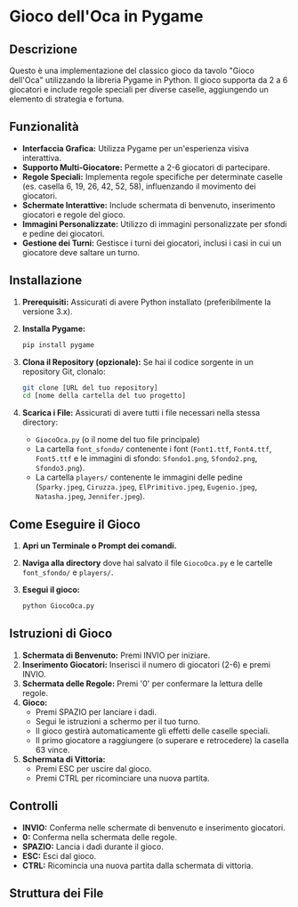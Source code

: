# Gioco dell'Oca in Pygame

## Descrizione

Questo è una implementazione del classico gioco da tavolo "Gioco dell'Oca" utilizzando la libreria Pygame in Python. Il gioco supporta da 2 a 6 giocatori e include regole speciali per diverse caselle, aggiungendo un elemento di strategia e fortuna.

## Funzionalità

*   **Interfaccia Grafica:**  Utilizza Pygame per un'esperienza visiva interattiva.
*   **Supporto Multi-Giocatore:** Permette a 2-6 giocatori di partecipare.
*   **Regole Speciali:** Implementa regole specifiche per determinate caselle (es. casella 6, 19, 26, 42, 52, 58), influenzando il movimento dei giocatori.
*   **Schermate Interattive:** Include schermata di benvenuto, inserimento giocatori e regole del gioco.
*   **Immagini Personalizzate:** Utilizzo di immagini personalizzate per sfondi e pedine dei giocatori.
*   **Gestione dei Turni:** Gestisce i turni dei giocatori, inclusi i casi in cui un giocatore deve saltare un turno.

## Installazione

1.  **Prerequisiti:** Assicurati di avere Python installato (preferibilmente la versione 3.x).

2.  **Installa Pygame:**

    ```bash
    pip install pygame
    ```

3.  **Clona il Repository (opzionale):** Se hai il codice sorgente in un repository Git, clonalo:

    ```bash
    git clone [URL del tuo repository]
    cd [nome della cartella del tuo progetto]
    ```

4.  **Scarica i File:** Assicurati di avere tutti i file necessari nella stessa directory:

    *   `GiocoOca.py` (o il nome del tuo file principale)
    *   La cartella `font_sfondo/` contenente i font (`Font1.ttf`, `Font4.ttf`, `Font5.ttf` e le immagini di sfondo: `Sfondo1.png`, `Sfondo2.png`, `Sfondo3.png`).
    *   La cartella `players/` contenente le immagini delle pedine (`Sparky.jpeg`, `Ciruzza.jpeg`, `ElPrimitivo.jpeg`, `Eugenio.jpeg`, `Natasha.jpeg`, `Jennifer.jpeg`).

## Come Eseguire il Gioco

1.  **Apri un Terminale o Prompt dei comandi.**
2.  **Naviga alla directory** dove hai salvato il file `GiocoOca.py` e le cartelle `font_sfondo/` e `players/`.
3.  **Esegui il gioco:**

    ```bash
    python GiocoOca.py
    ```

## Istruzioni di Gioco

1.  **Schermata di Benvenuto:** Premi INVIO per iniziare.
2.  **Inserimento Giocatori:** Inserisci il numero di giocatori (2-6) e premi INVIO.
3.  **Schermata delle Regole:** Premi '0' per confermare la lettura delle regole.
4.  **Gioco:**
    *   Premi SPAZIO per lanciare i dadi.
    *   Segui le istruzioni a schermo per il tuo turno.
    *   Il gioco gestirà automaticamente gli effetti delle caselle speciali.
    *   Il primo giocatore a raggiungere (o superare e retrocedere) la casella 63 vince.
5.  **Schermata di Vittoria:**
    *   Premi ESC per uscire dal gioco.
    *   Premi CTRL per ricominciare una nuova partita.

## Controlli

*   **INVIO:** Conferma nelle schermate di benvenuto e inserimento giocatori.
*   **0:** Conferma nella schermata delle regole.
*   **SPAZIO:** Lancia i dadi durante il gioco.
*   **ESC:** Esci dal gioco.
*   **CTRL:** Ricomincia una nuova partita dalla schermata di vittoria.

## Struttura dei File